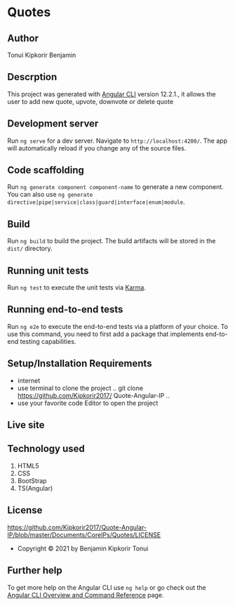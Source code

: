 # Quotes 
## Author
Tonui Kipkorir Benjamin
## Descrption
This project was generated with [Angular CLI](https://github.com/angular/angular-cli) version 12.2.1., it allows the user to add new quote, upvote, downvote or delete quote

## Development server

Run `ng serve` for a dev server. Navigate to `http://localhost:4200/`. The app will automatically reload if you change any of the source files.

## Code scaffolding

Run `ng generate component component-name` to generate a new component. You can also use `ng generate directive|pipe|service|class|guard|interface|enum|module`.

## Build

Run `ng build` to build the project. The build artifacts will be stored in the `dist/` directory.

## Running unit tests

Run `ng test` to execute the unit tests via [Karma](https://karma-runner.github.io).

## Running end-to-end tests

Run `ng e2e` to execute the end-to-end tests via a platform of your choice. To use this command, you need to first add a package that implements end-to-end testing capabilities.


 ## Setup/Installation Requirements
 * internet 
 * use terminal to clone the project  .. git clone https://github.com/Kipkorir2017/     Quote-Angular-IP ..
 * use your favorite code Editor to open the project
 ## Live site 

 ## Technology used
 1. HTML5
 2. CSS
 3. BootStrap
 4. TS(Angular) 

 ## License
<a>https://github.com/Kipkorir2017/Quote-Angular-IP/blob/master/Documents/CoreIPs/Quotes/LICENSE</a>

* Copyright &#169;  2021 by Benjamin Kipkorir Tonui

## Further help
To get more help on the Angular CLI use `ng help` or go check out the [Angular CLI Overview and Command Reference](https://angular.io/cli) page.


